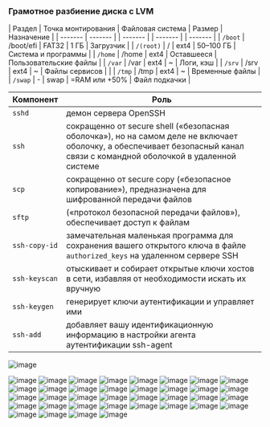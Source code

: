 ### Грамотное разбиение диска с LVM

| Раздел | Точка монтирования | Файловая система | Размер | Назначение |
| ------- | ------- | | ------- | | ------- | | ------- |
| `/boot` | /boot/efi | FAT32 | 1 ГБ | Загрузчик |
| `/(root)` | / | ext4 | 50–100 ГБ | Система и программы |
| `/home` | /home | ext4 | Оставшееся | Пользовательские файлы |
| `/var` | /var | ext4 | ~ | Логи, кэш |
| `/srv` | /srv | ext4 | ~ | Файлы сервисов | |
| `/tmp` | /tmp | ext4 | ~ | Временные файлы |
| `/swap` | - | swap | =RAM или +50% | Файл подкачки |

| Компонент | Роль |
| ------- | ----------- |
| `sshd` | демон сервера OpenSSH |
| `ssh` | сокращенно от secure shell («безопасная оболочка»), но на самом деле не включает оболочку, а обеспечивает безопасный канал связи с командной оболочкой в удаленной системе |
| `scp` | сокращенно от secure copy («безопасное копирование»), предназначена для шифрованной передачи файлов |
| `sftp` | («протокол безопасной передачи файлов»), обеспечивает доступ к файлам |
| `ssh-copy-id` | замечательная маленькая программа для сохранения вашего открытого ключа в файле `authorized_keys` на удаленном сервере SSH |
| `ssh-keyscan` | отыскивает и собирает открытые ключи хостов в сети, избавляя от необходимости искать их вручную |
| `ssh-keygen` | генерирует ключи аутентификации и управляет ими |
| `ssh-add` | добавляет вашу идентификационную информацию в настройки агента аутентификации ssh-agent |

![image](https://github.com/user-attachments/assets/334971fa-5513-4b20-b9d2-fbe169098658)


![image](https://github.com/user-attachments/assets/03e8134c-5ad3-451c-9854-35335279f72b)
![image](https://github.com/user-attachments/assets/6e9432f1-cdc4-4aed-b4a8-0019cb25fe46)
![image](https://github.com/user-attachments/assets/7f8323f8-395c-442b-8902-b734a988af95)
![image](https://github.com/user-attachments/assets/8aead110-a90c-44ed-b508-3b560a8ad182)
![image](https://github.com/user-attachments/assets/d54e0eb1-2219-4925-9a6c-dc618654d6e3)
![image](https://github.com/user-attachments/assets/223ecfe8-2c5c-443d-8a0c-f0ae06927b82)
![image](https://github.com/user-attachments/assets/5d31ab6b-8e50-4342-989b-d7ea245ede95)
![image](https://github.com/user-attachments/assets/344f0b3c-1b4f-44c3-a4a2-e44caa1ea6a7)
![image](https://github.com/user-attachments/assets/17426106-01d3-4216-9c79-491ad3f854a7)
![image](https://github.com/user-attachments/assets/98ce9820-f226-47a0-9c99-452d2218a7be)
![image](https://github.com/user-attachments/assets/db9aaf5f-1b0c-4cf4-abfc-f0631955d621)
![image](https://github.com/user-attachments/assets/3b4ee655-a2cc-47bc-b99d-bb9d0df24851)
![image](https://github.com/user-attachments/assets/0dd70322-21ff-41ff-b732-559045da4c9e)
![image](https://github.com/user-attachments/assets/d33ef0c9-cf62-4a7e-8da7-82320168670f)
![image](https://github.com/user-attachments/assets/203e1fa4-25df-480c-b7bb-2fbbb1b18f3b)
![image](https://github.com/user-attachments/assets/90a5bc67-a838-4255-b15a-ff38ec4d9d62)
![image](https://github.com/user-attachments/assets/25c1ede4-14fe-481c-9490-f948acac2f06)
![image](https://github.com/user-attachments/assets/3ec6612b-fbaf-45a2-86c1-33bfc177c15d)
![image](https://github.com/user-attachments/assets/fe586345-972a-413a-892b-ff600fcb54e7)
![image](https://github.com/user-attachments/assets/a72becec-9ff7-4487-96b2-3cb024da8f2f)
![image](https://github.com/user-attachments/assets/df61e803-5e11-40c7-83e8-a1838ac7daf7)
![image](https://github.com/user-attachments/assets/25fa1580-1967-42c7-ab47-0ff15eb82b40)
![image](https://github.com/user-attachments/assets/1c82b6cd-58f5-48fe-bae7-8d0b7d2037d2)
![image](https://github.com/user-attachments/assets/45acd10e-ae22-4bdb-8807-b4da78b7a9ae)
![image](https://github.com/user-attachments/assets/733615b4-1573-477b-8a0e-d112cf89e56a)
![image](https://github.com/user-attachments/assets/7cfd8f43-2e5f-4f20-9ae8-5f1fb1aef322)
![image](https://github.com/user-attachments/assets/8f75e467-6b57-4f01-aa74-f8cf3c6eef3f)
![image](https://github.com/user-attachments/assets/c71baa65-4b6c-403d-89e0-5ce03c77ceb0)
![image](https://github.com/user-attachments/assets/28a0dac1-9946-41d5-b35a-ca3d634261b4)
![image](https://github.com/user-attachments/assets/47b6d061-9845-4f5c-8d17-930c839a7c53)
![image](https://github.com/user-attachments/assets/1d6f0a81-3a57-44e7-a312-c813f3b85c34)
![image](https://github.com/user-attachments/assets/3aee35aa-5f53-470b-888e-d0b93a6076b4)
![image](https://github.com/user-attachments/assets/658aadb0-e1cd-4006-ba04-357ac4e03be3)
![image](https://github.com/user-attachments/assets/8e588a57-bff6-4f24-86e1-3bf117b5643b)
![image](https://github.com/user-attachments/assets/83e428ab-e720-4bd9-9a82-4e917a24f5d2)
![image](https://github.com/user-attachments/assets/b36659b7-4aaf-47a1-9230-5d0969b14a97)


